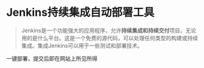 # Jenkins持续集成自动部署工具



> Jenkins是一个功能强大的应用程序，允许**持续集成和持续交付**项目，无论用的是什么平台。这是一个免费的源代码，可以处理任何类型的构建或持续集成。集成Jenkins可以用于一些测试和部署技术。 



一键部署，提交后即在网站上所见所得

